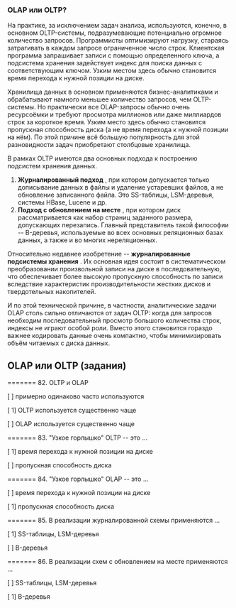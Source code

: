 ### OLAP или OLTP?

На практике, за исключением задач анализа, используются, конечно, в основном OLTP-системы, подразумевающие потенциально огромное количество запросов. Программисты оптимизируют нагрузку, стараясь затрагивать в каждом запросе ограниченное число строк. Клиентская программа запрашивает записи с помощью определенного ключа, а подсистема хранения задействует индекс для поиска данных с соответствующим ключом. Узким местом здесь обычно становится время перехода к нужной позиции на диске.

Хранилища данных в основном применяются бизнес-аналитиками и обрабатывают намного меньшее количество запросов, чем OLTP-системы. Но практически все OLAP-запросы обычно очень ресурсоёмки и требуют просмотра миллионов или даже миллиардов строк за короткое время. Узким место здесь обычно становится пропускная способность диска (а не время перехода к нужной позиции на нём). По этой причине всё большую популярность для этой разновидности задач приобретают столбцовые хранилища.


В рамках OLTP имеются два основных подхода к построению подсистем хранения данных.

1) **Журналированный подход** , при котором допускается только дописывание данных в файлы и удаление устаревших файлов, а не обновление записанного файла. Это SS-таблицы, LSM-деревья, системы HBase, Lucene и др.
2) **Подход с обновлением на месте** , при котором диск рассматривается как набор страниц заданного размера, допускающих перезапись. Главный представитель такой философии -- B-деревья, используемые во всех основных реляционных базах данных, а также и во многих нереляционных.

Относительно недавнее изобретение --  **журналированные подсистемы хранения** . Их основная идея состоит в систематическом преобразовании произвольной записи на диске в последовательную, что обеспечивает более высокую пропускную способность по записи вследствие характеристик производительности жестких дисков и твердотельных накопителей.

И по этой технической причине, в частности, аналитические задачи OLAP столь сильно отличаются от задач OLTP: когда для запросов необходим последовательный просмотр большого количества строк, индексы не играют особой роли. Вместо этого становится гораздо важнее кодировать данные очень компактно, чтобы минимизировать объём читаемых с диска данных.


## OLAP или OLTP (задания)

======= 82. OLTP и OLAP

[ ] примерно одинаково часто используются

[ 1] OLTP используется существенно чаще

[ ] OLAP используется существенно чаще

======= 83. "Узкое горлышко" OLTP -- это ...

[ 1] время перехода к нужной позиции на диске

[ ] пропускная способность диска

======= 84. "Узкое горлышко" OLAP -- это ...

[ ] время перехода к нужной позиции на диске

[ 1] пропускная способность диска

======= 85. В реализации журналированной схемы применяются ...

[ 1] SS-таблицы, LSM-деревья

[ ] B-деревья

======= 86. В реализации схем с обновлением на месте применяются ...

[ ] SS-таблицы, LSM-деревья

[ 1] B-деревья
